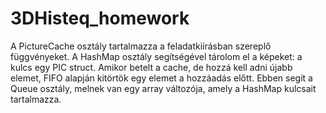 # 3DHisteq_homework

A PictureCache osztály tartalmazza a feladatkiírásban szereplő függvényeket.
A HashMap osztály segítségével tárolom el a képeket: a kulcs egy PIC struct.
Amikor betelt a cache, de hozzá kell adni újabb elemet, FIFO alapján kitörtök egy elemet a hozzáadás előtt.
Ebben segít a Queue osztály, melnek van egy array változója, amely a HashMap kulcsait tartalmazza. 

